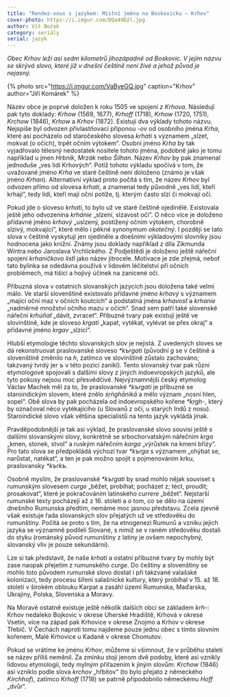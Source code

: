 ```yaml
---
title: "Rendez-vous s jazykem: Místní jména na Boskovicku – Krhov"
cover-photo: https://i.imgur.com/DQa49D2l.jpg
author: Vít Boček
category: seriály
serial: jazyk
---
```


*Obec Krhov leží asi sedm kilometrů jihozápadně od Boskovic. V jejím názvu se skrývá slovo, které již v dnešní češtině není živé a jehož původ je nejasný.*

{% photo src="https://i.imgur.com/VaByeGQ.jpg" caption="Krhov" author="Jiří Komárek" %}

Název obce je poprvé doložen k roku 1505 ve spojení *z Krhova*. Následují pak tyto doklady: *Krhow* (1569, 1677), *Krhoff* (1718), *Krhow* (1720, 1751), *Krchow* (1846), *Krhow* a *Krhov* (1872). Existují dva výklady tohoto názvu. Nejspíše byl odvozen přivlastňovací příponou *-ov* od osobního jména *Krha*, které asi pocházelo od staročeského slovesa *krhati* s významem „slzet, mokvat (o očích), trpět očním výtokem“. Osobní jméno *Krha* by tak vyjadřovalo tělesný nedostatek nositele tohoto jména, podobně jako je tomu například u jmen *Hrbník*, *Mrzák* nebo *Šilhan*. Název *Krhov* by pak znamenal jednoduše „ves lidí Krhových“. Potíž tohoto výkladu spočívá v tom, že uvažované jméno *Krha* ve staré češtině není doloženo (známo je však jméno *Krhan*). Alternativní výklad proto počítá s tím, že název *Krhov* byl odvozen přímo od slovesa *krhati*, a znamenal tedy původně „ves lidí, kteří krhají“, tedy lidí, kteří mají oční potíže, tj. kterým často slzí či mokvají oči.

Pokud jde o sloveso *krhati*, to bylo už ve staré češtině ojedinělé. Existovala ještě jeho odvozenina *krhánie* „slzení, slzavost očí“. O něco více je doloženo přídavné jméno *krhavý* „uslzený, postižený očním výtokem, chorobně slzivý, mokvající“, které mělo i pěkné synonymum *okotečný*. I později se tato slova v češtině vyskytují jen ojediněle a dnešními výkladovými slovníky jsou hodnocena jako knižní. Známy jsou doklady například z díla Zikmunda Wintra nebo Jaroslava Vrchlického. Z Podještědí je doloženo ještě nářeční spojení *krhaničkovo lisťi* jako název jitrocele. Motivace je zde zřejmá, neboť tato bylinka se odedávna používá v lidovém léčitelství při očních problémech, má tišící a hojivý účinek na zanícené oči.

Příbuzná slova v ostatních slovanských jazycích jsou doložena také velmi málo. Ve starší slovenštině existovalo přídavné jméno *krhavý* s významem „mající oční maz v očních koutcích“ a podstatná jména *krhavosť* a *krhanie* „nadměrné množství očního mazu v očích“. Snad sem patří také slovenské nářeční *krhúňať* „dávit, zvracet“. Příbuzné tvary pak existují ještě ve slovinštině, kde je sloveso *krgati* „kapat, vytékat, vylévat se přes okraj“ a přídavné jméno *krgav* „slzící“.

Hlubší etymologie těchto slovanských slov je nejistá. Z uvedených sloves se dá rekonstruovat praslovanské sloveso *\*kъrgati* (původní *g* se v češtině a slovenštině změnilo na *h*, zatímco ve slovinštině zůstalo zachováno; takzvaný tvrdý jer *ъ* v této pozici zanikl). Tento slovanský tvar pak různí etymologové spojovali s dalšími slovy z jiných indoevropských jazyků, ale tyto pokusy nejsou moc přesvědčivé. Nejvýznamnější český etymolog Václav Machek měl za to, že praslovanské *\*kъrgati* je příbuzné se staroindickým slovem, které znělo *śṛṅghānikā* a mělo význam „nosní hlen, sopel“. Obě slova by pak pocházela od indoevropského kořene *\*ḱṛgh-*, který by označoval něco vytékajícího (u Slovanů z očí, u starých Indů z nosu). Staroindické slovo však většina specialistů na tento jazyk vykládá jinak.

Pravděpodobnější je tak asi výklad, že praslovanské slovo souvisí ještě s dalšími slovanskými slovy, konkrétně se srbochorvatským nářečním *krga* „kmen, stonek, stvol“ a ruským nářečním *karga* „výrůstek na kmeni břízy“. Pro tato slova se předpokládá výchozí tvar *\*kъrga* s významem „ohýbat se, narůstat, natékat“, a ten je pak možno spojit s pojmenováním krku, praslovansky *\*kъrkъ*.

Osobně myslím, že praslovanské *\*kъrgati* by snad mohlo nějak souviset s rumunským slovesem *curge* „běžet, probíhat; pocházet z; téct, proudit; prosakovat“, které je pokračováním latinského *currere* „běžet“. Nejstarší rumunské texty pocházejí až z 16. století a o tom, co se dělo na území dnešního Rumunska předtím, nemáme moc jasnou představu. Zcela zjevně však existuje řada slovanských slov přejatých už ve středověku do rumunštiny. Počítá se proto s tím, že na etnogenezi Rumunů a vzniku jejich jazyka se významně podíleli Slované, s nimiž se v raném středověku dostali do styku (románský původ rumunštiny z latiny je ovšem nepochybný, slovanský vliv je pouze sekundární). 

Lze si tak představit, že naše *krhati* a ostatní příbuzné tvary by mohly být zase naopak přejetím z rumunského *curge*. Do češtiny a slovenštiny se mohlo toto původem rumunské slovo dostat i při takzvané valašské kolonizaci, tedy procesu šíření salašnické kultury, který probíhal v 15. až 18. století v širokém oblouku Karpat a zasáhl území Rumunska, Maďarska, Ukrajiny, Polska, Slovenska a Moravy.

Na Moravě ostatně existuje ještě několik dalších obcí se základem *krh-*: Krhov nedaleko Bojkovic v okrese Uherské Hradiště, Krhová v okrese Vsetín, více na západ pak Krhovice v okrese Znojmo a Krhov v okrese Třebíč. V Čechách naproti tomu najdeme pouze jednu obec s tímto slovním kořenem, Malé Krhovice u Kadaně v okrese Chomutov.

Pokud se vrátíme ke jménu *Krhov*, můžeme si všimnout, že v průběhu staletí se název příliš neměnil. Za zmínku stojí jenom dvě podoby, které asi vznikly lidovou etymologií, tedy mylným přiřazením k jiným slovům: *Krchow* (1846) asi vzniklo podle slova *krchov* „hřbitov“ (to bylo přejato z německého *Kirchhof*), zatímco *Krhoff* (1718) se patrně připodobnilo německému *Hoff* „dvůr“.
